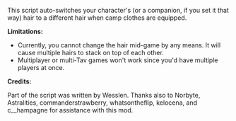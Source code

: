 This script auto-switches your character's (or a companion, if you set it that way) hair to a different hair when camp clothes are equipped.

**Limitations:**

- Currently, you cannot change the hair mid-game by any means. It will cause multiple hairs to stack on top of each other.
- Multiplayer or multi-Tav games won't work since you'd have multiple players at once.

**Credits:**

Part of the script was written by Wesslen.
Thanks also to Norbyte, Astralities, commanderstrawberry, whatsontheflip, kelocena, and c__hampagne for assistance with this mod.
